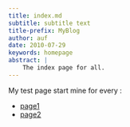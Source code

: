 ```yaml
---
title: index.md
subtitle: subtitle text
title-prefix: MyBlog
author: auf 
date: 2010-07-29
keywords: homepage
abstract: | 
    The index page for all. 
---
```


My test page start mine for every  : 

- [page1](/Blog/postwk.html) 
- [page2](/PublicationList/postWithReference.html)

